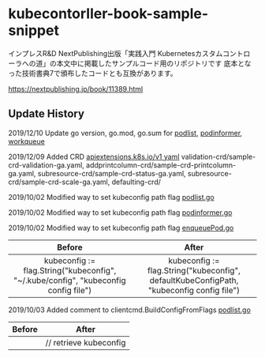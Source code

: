 # kubecontorller-book-sample-snippet
インプレスR&D NextPublishing出版「実践入門 Kubernetesカスタムコントローラへの道」の本文中に掲載したサンプルコード用のリポジトリです
底本となった技術書典7で頒布したコードとも互換があります。

https://nextpublishing.jp/book/11389.html

## Update History

2019/12/10 Update go version, go.mod, go.sum for [podlist](02/podlist), [podinformer](02/podinformer), [workqueue](02/workqueue)

2019/12/09 Added CRD [apiextensions.k8s.io/v1 yaml](01) validation-crd/sample-crd-validation-ga.yaml, addprintcolumn-crd/sample-crd-printcolumn-ga.yaml, subresource-crd/sample-crd-status-ga.yaml, subresource-crd/sample-crd-scale-ga.yaml, defaulting-crd/ 

2019/10/02 Modified way to set kubeconfig path flag [podlist.go](02/podlist/podlist.go#L9-L21)  

2019/10/02 Modified way to set kubeconfig path flag [podinformer.go](02/podinformer/podinformer.go#L11-L25)   

2019/10/02 Modified way to set kubeconfig path flag [enqueuePod.go](02/workqueue/enqueuePod.go#L12-L27)   

|Before|After|
|:---:|:---:|
|kubeconfig := flag.String("kubeconfig", "~/.kube/config", "kubeconfig config file")|kubeconfig := flag.String("kubeconfig", defaultKubeConfigPath, "kubeconfig config file")|

2019/10/03 Added comment to clientcmd.BuildConfigFromFlags [podlist.go](02/podlist/podlist.go#L24) 

|Before|After|
|:---:|:---:|
||// retrieve kubeconfig|
